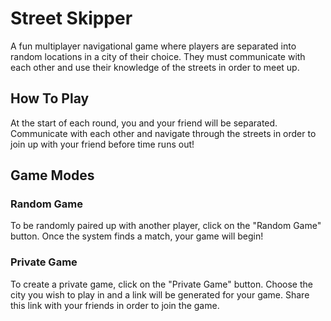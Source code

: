# Street Skipper
A fun multiplayer navigational game where players are separated into random locations in a city of their choice. They must communicate with each other and use their knowledge of the streets in order to meet up.

## How To Play

At the start of each round, you and your friend will be separated. Communicate with each other and navigate through the streets in order to join up with your friend before time runs out!

## Game Modes
### Random Game
To be randomly paired up with another player, click on the "Random Game" button. Once the system finds a match, your game will begin!

### Private Game
To create a private game, click on the "Private Game" button. Choose the city you wish to play in and a link will be generated for your game. Share this link with your friends in order to join the game.
